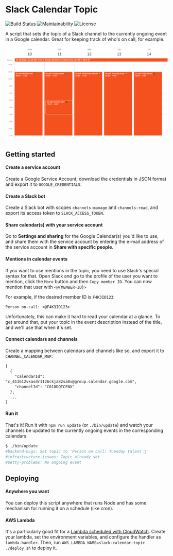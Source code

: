 # Slack Calendar Topic

[![Build Status](https://travis-ci.com/schibsted/slack-calendar-topic.svg?branch=master)](https://travis-ci.com/schibsted/slack-calendar-topic)
[![Maintainability](https://img.shields.io/codeclimate/maintainability/schibsted/slack-calendar-topic)](https://codeclimate.com/github/schibsted/slack-calendar-topic)
![License](https://img.shields.io/github/license/schibsted/slack-calendar-topic)

A script that sets the topic of a Slack channel to the currently ongoing event
in a Google calendar. Great for keeping track of who's on call, for example.

![Image](./docs/calendar.png)

## Getting started

#### Create a service account

Create a Google Service Account, download the credentials in JSON format and
export it to `GOOGLE_CREDENTIALS`.

#### Create a Slack bot

Create a Slack bot with scopes `channels:manage` and `channels:read`, and export
its access token to `SLACK_ACCESS_TOKEN`.

#### Share calendar(s) with your service account

Go to **Settings and sharing** for the Google Calendar(s) you'd like to use, and
share them with the service account by entering the e-mail address of the
service account in **Share with specific people**.

#### Mentions in calendar events

If you want to use mentions in the topic, you need to use Slack's special syntax for
that. Open Slack and go to the profile of the user you want to mention, click the `More`
button and then `Copy member ID`. You can now mention that user with `<@{MEMBER-ID}>`

For example, if the desired member ID is `F4K3ID123`:

```
Person on-call: <@F4K3ID123>
```

Unfortunately, this can make it hard to read your calendar at a glance. To get around that,
put your topic in the event description instead of the title, and we'll use that when it's set.

#### Connect calendars and channels

Create a mapping between calendars and channels like so, and export it to
`CHANNEL_CALENDAR_MAP`:

```
[
  {
    "calendarId": "c_413612vkasdr1126ckja82sa0v@group.calendar.google.com",
    "channelId": "C018DQTCFNX"
  },
  ...
]
```

#### Run it

That's it! Run it with `npm run update` (or `./bin/update`) and watch your channels
be updated to the currently ongoing events in the corresponding calendars:

```sh
$ ./bin/update
#backend-bugs: Set topic to 'Person on call: Tuesday talent 🤩'
#infrastructure-issues: Topic already set
#petty-problems: No ongoing event
```

## Deploying

#### Anywhere you want

You can deploy this script anywhere that runs Node and has some mechanism for running it on
a schedule (like cron).

#### AWS Lambda

It's a particularly good fit for a [Lambda scheduled with CloudWatch][aws]. Create your lambda,
set the environment variables, and configure the handler as `lambda.handler`. Then, run
`AWS_LAMBDA_NAME=slack-calendar-topic ./deploy.sh` to deploy it.

[aws]: https://docs.aws.amazon.com/AmazonCloudWatch/latest/events/RunLambdaSchedule.html
